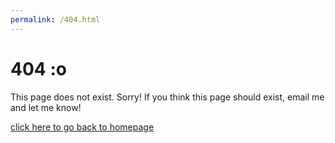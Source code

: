 ```yaml
---
permalink: /404.html
---
```


# 404 :o

This page does not exist. Sorry! If you think this page should exist, email me and let me know!

[click here to go back to homepage](index.md)